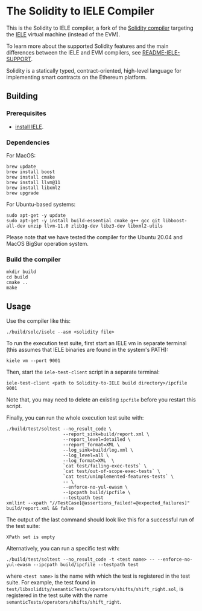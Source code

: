 # The Solidity to IELE Compiler

This is the Solidity to IELE compiler, a fork of the [Solidity compiler](https://github.com/ethereum/solidity) targeting the [IELE](https://github.com/runtimeverification/iele-semantics) virtual machine (instead of the EVM).

To learn more about the supported Solidity features and the main differences between the IELE and EVM compilers, see [README-IELE-SUPPORT](README-IELE-SUPPORT.md). 

Solidity is a statically typed, contract-oriented, high-level language for implementing smart contracts on the Ethereum platform.

## Building

### Prerequisites

* [install IELE](https://github.com/runtimeverification/iele-semantics/blob/master/INSTALL.md).

### Dependencies

For MacOS:

```
brew update
brew install boost
brew install cmake
brew install llvm@11
brew install libxml2
brew upgrade
```

For Ubuntu-based systems:

```
sudo apt-get -y update
sudo apt-get -y install build-essential cmake g++ gcc git libboost-all-dev unzip llvm-11.0 zlib1g-dev libz3-dev libxml2-utils
```

Please note that we have tested the compiler for the Ubuntu 20.04 and MacOS BigSur operation system.

### Build the compiler

```
mkdir build
cd build
cmake ..
make
```

## Usage

Use the compiler like this:

```
./build/solc/isolc --asm <solidity file>
```

To run the execution test suite, first start an IELE vm in separate terminal (this assumes that IELE binaries are found in the system's PATH):
```
kiele vm --port 9001
```

Then, start the `iele-test-client` script in a separate terminal:
```
iele-test-client <path to Solidity-to-IELE build directory>/ipcfile 9001
```
Note that, you may need to delete an existing `ipcfile` before you restart this script.

Finally, you can run the whole execution test suite with:
```
./build/test/soltest --no_result_code \
                     --report_sink=build/report.xml \
                     --report_level=detailed \
                     --report_format=XML \
                     --log_sink=build/log.xml \
                     --log_level=all \
                     --log_format=XML  \
                     `cat test/failing-exec-tests` \
                     `cat test/out-of-scope-exec-tests` \
                     `cat test/unimplemented-features-tests` \
                     -- \
                     --enforce-no-yul-ewasm \
                     --ipcpath build/ipcfile \
                     --testpath test
xmllint --xpath "//TestCase[@assertions_failed!=@expected_failures]" build/report.xml && false
```

The output of the last command should look like this for a successful run of the test suite:

```
XPath set is empty
```

Alternatively, you can run a specific test with:
```
./build/test/soltest --no_result_code -t <test name> -- --enforce-no-yul-ewasm --ipcpath build/ipcfile --testpath test
```
where `<test name>` is the name with which the test is registered in the test suite. For example, the test found in `test/libsolidity/semanticTests/operators/shifts/shift_right.sol`, is registered in the test suite with the name `semanticTests/operators/shifts/shift_right`.
